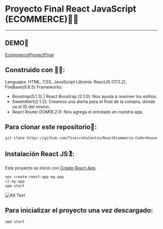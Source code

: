 # Proyecto Final React JavaScript (ECOMMERCE)👨‍💻
---
## DEMO👾
[EcommerceProyectFinal](https://tixeiravalentin.github.io/ReactEcommerce-CoderHouse/)

## Construido con	🧑‍🔧:

Lenguajes: HTML, CSS, JavaScript
Librería: ReactJS (17.0.2), FireBase(9.6.5)
Frameworks: 
- Boostrap(5.1.3) | React Boostrap (2.1.0): Nos ayuda a resolver los estilos.
- SweetAlert(2.1.2): Creamos una alerta para el final de la compra, donde va el ID del mismo.
- React Router DOM(6.2.1): Nos agrega el enrutado en nuestra app.


## Para clonar este repositorio🧙:

```sh
git clone https://github.com/TixeiraValentin/ReactEcommerce-CoderHouse.git
```
## Instalación React JS🏌️:
Este proyecto se inició con [Create React App](https://github.com/facebook/create-react-app).
```sh
npx create-react-app my-app
cd my-app
npm start
```
![Alt Text](https://camo.githubusercontent.com/b275c108e1c9e2d1c732a66ca1e0b6ecb1ae260824fb5d6ca4c4e46ee85d1ca0/68747470733a2f2f63646e2e6a7364656c6976722e6e65742f67682f66616365626f6f6b2f6372656174652d72656163742d61707040323762343261633765666130313866323534313135336162333064363331383066356661333965302f73637265656e636173742e737667)

## Para inicializar el proyecto una vez descargado:

```sh
npm start
```
